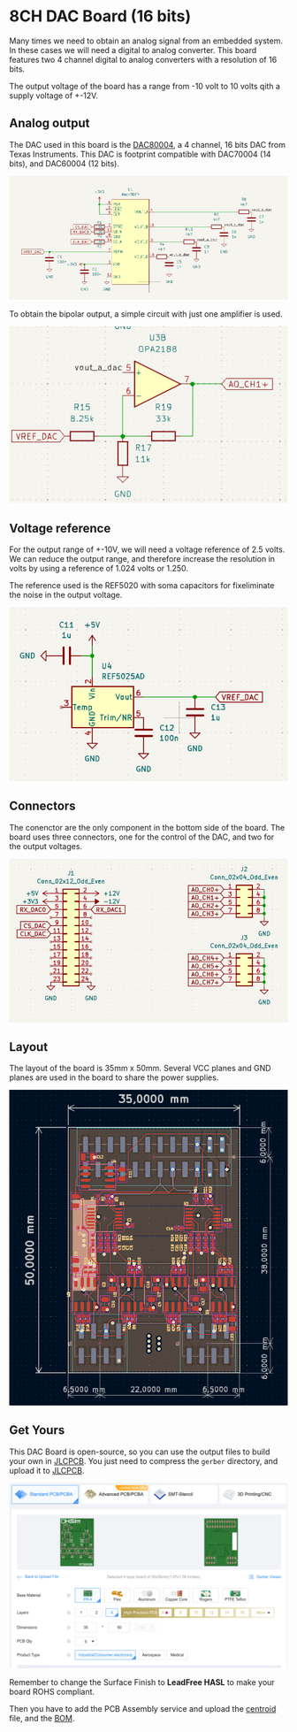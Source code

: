 # 8CH DAC Board (16 bits)

Many times we need to obtain an analog signal from an embedded system. In these cases we will need a digital to analog converter. This board features two 4 channel digital to analog converters with a resolution of 16 bits. 

The output voltage of the board has a range from -10 volt to 10 volts qith a supply voltage of +-12V.

## Analog output

The DAC used in this board is the [DAC80004](https://www.ti.com/product/es-mx/DAC80004), a 4 channel, 16 bits DAC from Texas Instruments. This DAC is footprint compatible with DAC70004 (14 bits), and DAC60004 (12 bits).

![](./doc/sch_dac.png)

To obtain the bipolar output, a simple circuit with just one amplifier is used. 

![](./doc/analog.png)

## Voltage reference

For the output range of +-10V, we will need a voltage reference of 2.5 volts. We can reduce the output range, and therefore increase the resolution in volts by using a reference of 1.024 volts or 1.250.

The reference used is the REF5020 with soma capacitors for fixeliminate the noise in the output voltage.

![](./doc/reference.png)


## Connectors

The conenctor are the only component in the bottom side of the board. The board uses three connectors, one for the control of the DAC, and two for the output voltages.

![](./doc/conn.png)

## Layout

The layout of the board is 35mm x 50mm. Several VCC planes and GND planes are used in the board to share the power supplies.

![](./doc/layout.png)

## Get Yours

This DAC Board is open-source, so you can use the output files to build your own in [JLCPCB](https://jlcpcb.com/?from=controlpath). You just need to compress the `gerber` directory, and upload it to [JLCPCB](https://jlcpcb.com/?from=controlpath). 

![](./doc/jlcorder.png)

Remember to change the Surface Finish to **LeadFree HASL** to make your board ROHS compliant.

Then you have to add the PCB Assembly service and upload the [centroid](./kicad/production_files/dac16bit_8ch-all-pos.csv) file, and the [BOM](./kicad/production_files/bom.csv). 